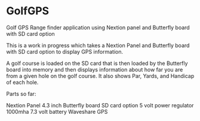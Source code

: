 # GolfGPS
Golf GPS Range finder application using Nextion panel and Butterfly board with SD card option

This is a work in progress which takes a Nextion Panel and Butterfly board with SD card option to display GPS information.

A golf course is loaded on the SD card that is then loaded by the Butterfly board into memory and then displays information
about how far you are from a given hole on the golf course.  It also shows Par, Yards, and Handicap of each hole.

Parts so far:

Nextion Panel 4.3 inch
Butterfly board
SD card option
5 volt power regulator
1000mha 7.3 volt battery
Waveshare GPS

